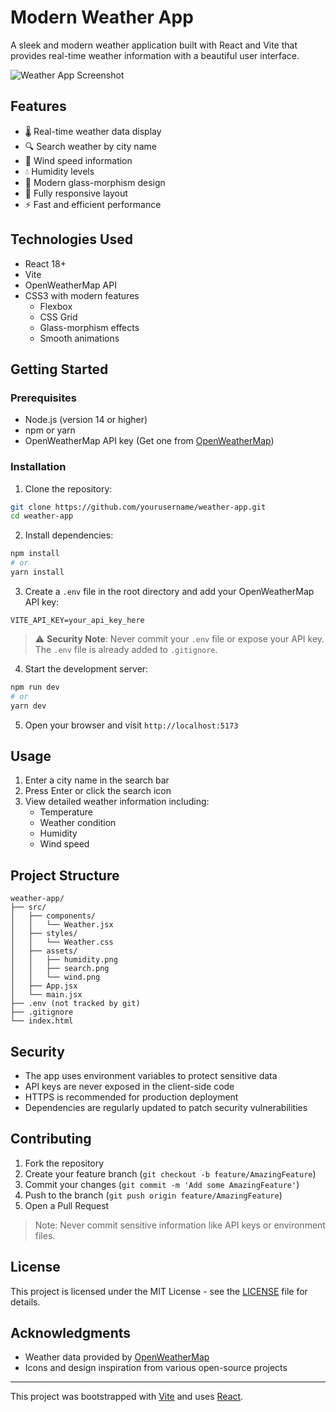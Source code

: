 # Modern Weather App

A sleek and modern weather application built with React and Vite that provides real-time weather information with a beautiful user interface.

![Weather App Screenshot](./src/assets/screenshot.png)

## Features

- 🌡️ Real-time weather data display
- 🔍 Search weather by city name
- 💨 Wind speed information
- 💧 Humidity levels
- 🎨 Modern glass-morphism design
- 📱 Fully responsive layout
- ⚡ Fast and efficient performance

## Technologies Used

- React 18+
- Vite
- OpenWeatherMap API
- CSS3 with modern features
  - Flexbox
  - CSS Grid
  - Glass-morphism effects
  - Smooth animations

## Getting Started

### Prerequisites

- Node.js (version 14 or higher)
- npm or yarn
- OpenWeatherMap API key (Get one from [OpenWeatherMap](https://openweathermap.org/api))

### Installation

1. Clone the repository:
```bash
git clone https://github.com/yourusername/weather-app.git
cd weather-app
```

2. Install dependencies:
```bash
npm install
# or
yarn install
```

3. Create a `.env` file in the root directory and add your OpenWeatherMap API key:
```env
VITE_API_KEY=your_api_key_here
```

> ⚠️ **Security Note**: Never commit your `.env` file or expose your API key. The `.env` file is already added to `.gitignore`.

4. Start the development server:
```bash
npm run dev
# or
yarn dev
```

5. Open your browser and visit `http://localhost:5173`

## Usage

1. Enter a city name in the search bar
2. Press Enter or click the search icon
3. View detailed weather information including:
   - Temperature
   - Weather condition
   - Humidity
   - Wind speed

## Project Structure

```
weather-app/
├── src/
│   ├── components/
│   │   └── Weather.jsx
│   ├── styles/
│   │   └── Weather.css
│   ├── assets/
│   │   ├── humidity.png
│   │   ├── search.png
│   │   └── wind.png
│   ├── App.jsx
│   └── main.jsx
├── .env (not tracked by git)
├── .gitignore
└── index.html
```

## Security

- The app uses environment variables to protect sensitive data
- API keys are never exposed in the client-side code
- HTTPS is recommended for production deployment
- Dependencies are regularly updated to patch security vulnerabilities

## Contributing

1. Fork the repository
2. Create your feature branch (`git checkout -b feature/AmazingFeature`)
3. Commit your changes (`git commit -m 'Add some AmazingFeature'`)
4. Push to the branch (`git push origin feature/AmazingFeature`)
5. Open a Pull Request

> Note: Never commit sensitive information like API keys or environment files.

## License

This project is licensed under the MIT License - see the [LICENSE](LICENSE) file for details.

## Acknowledgments

- Weather data provided by [OpenWeatherMap](https://openweathermap.org/)
- Icons and design inspiration from various open-source projects

---

This project was bootstrapped with [Vite](https://vitejs.dev/) and uses [React](https://reactjs.org/).
